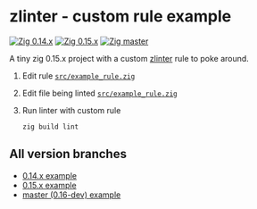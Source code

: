 # zlinter - custom rule example

[![Zig 0.14.x](https://img.shields.io/github/actions/workflow/status/KurtWagner/zlinter-custom-rule-example/ci.yml?branch=0.14.x&label=Zig%200.14.x&style=flat)](https://github.com/KurtWagner/zlinter-custom-rule-example/actions/workflows/ci.yml)
[![Zig 0.15.x](https://img.shields.io/github/actions/workflow/status/KurtWagner/zlinter-custom-rule-example/ci.yml?branch=0.15.x&label=Zig%200.15.x&style=flat)](https://github.com/KurtWagner/zlinter-custom-rule-example/actions/workflows/ci.yml)
[![Zig master](https://img.shields.io/github/actions/workflow/status/KurtWagner/zlinter-custom-rule-example/ci.yml?branch=master&label=Zig%200.16.x&style=flat)](https://github.com/KurtWagner/zlinter-custom-rule-example/actions/workflows/ci.yml)

A tiny zig 0.15.x project with a custom [zlinter](https://github.com/KurtWagner/zlinter) rule to poke around.

1. Edit rule [`src/example_rule.zig`](src/example_rule.zig)

2. Edit file being linted [`src/example_rule.zig`](src/main.zig)

3. Run linter with custom rule

    ```shell
    zig build lint
    ```

## All version branches

* [0.14.x example](https://github.com/KurtWagner/zlinter-custom-rule-example/tree/0.15.x)
* [0.15.x example](https://github.com/KurtWagner/zlinter-custom-rule-example/tree/0.14.x)
* [master (0.16-dev) example](https://github.com/KurtWagner/zlinter-custom-rule-example/tree/master)
